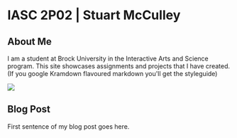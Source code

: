 # IASC 2P02 | Stuart McCulley

## About Me

I am a student at Brock University in the Interactive Arts and Science program.  This site showcases assignments and projects that I have created.
(If you google Kramdown flavoured markdown you'll get the styleguide)

![](Bioshock.webp)

## Blog Post
First sentence of my blog post goes here.
